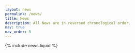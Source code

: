```yaml
---
layout: news
permalink: /news/
title: News
description: All News are in reversed chronological order.
nav: true
nav_order: 5
---
```


{% include news.liquid %}
